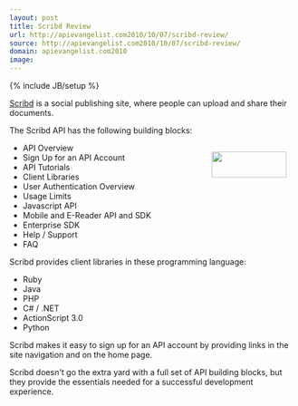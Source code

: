 ```yaml
---
layout: post
title: Scribd Review
url: http://apievangelist.com2010/10/07/scribd-review/
source: http://apievangelist.com2010/10/07/scribd-review/
domain: apievangelist.com2010
image: 
---
```

{% include JB/setup %}
<a href="http://www.sribd.com">Scribd</a> is a social publishing site, where people can upload and share their documents.<p></p>
The Scribd API has the following building blocks:
<ul class="mainlist"><a href="http://www.scribd.com/developers" target="_blank"><img class="alignnone" style="padding: 15px;" title="Scribd" src="http://kinlane-productions.s3.amazonaws.com/Scribd.PNG" alt="" width="132" height="46" align="right" /></a>
	<li>API Overview</li>
	<li>Sign Up for an API Account</li>
	<li>API Tutorials</li>
	<li>Client Libraries</li>
	<li>User Authentication Overview</li>
	<li>Usage Limits</li>
	<li>Javascript API</li>
	<li>Mobile and E-Reader API and SDK</li>
	<li>Enterprise SDK</li>
	<li>Help / Support</li>
	<li>FAQ</li>
</ul>
Scribd provides client libraries in these programming language:
<ul class="mainlist">
	<li>Ruby</li>
	<li>Java</li>
	<li>PHP</li>
	<li>C# / .NET</li>
	<li>ActionScript 3.0</li>
	<li>Python</li>
</ul>
Scribd makes it easy to sign up for an API account by providing links in the site navigation and on the home page.<p></p>
Scribd doesn't go the extra yard with a full set of API building blocks, but they provide the essentials needed for a successful development experience.


